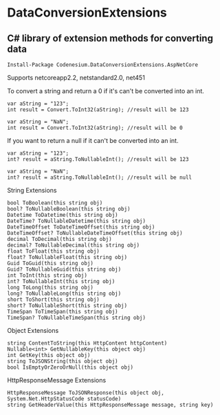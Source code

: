 # DataConversionExtensions

## C# library of extension methods for converting data 

```
Install-Package Codenesium.DataConversionExtensions.AspNetCore
```

Supports netcoreapp2.2, netstandard2.0, net451


To convert a string and return a 0 if it's can't be converted into an int.
```
var aString = "123";
int result = Convert.ToInt32(aString); //result will be 123
```

```
var aString = "NaN";
int result = Convert.ToInt32(aString); //result will be 0
```


If you want to return a null if it can't be converted into an int.
```
var aString = "123";
int? result = aString.ToNullableInt(); //result will be 123
```

```
var aString = "NaN";
int? result = aString.ToNullableInt(); //result will be null
```


String Extensions
```
bool ToBoolean(this string obj)
bool? ToNullableBoolean(this string obj)
Datetime ToDatetime(this string obj)
DateTime? ToNullableDatetime(this string obj)
DateTimeOffset ToDateTimeOffset(this string obj)
DateTimeOffset? ToNullableDateTimeOffset(this string obj)
decimal ToDecimal(this string obj)
decimal? ToNullableDecimal(this string obj)
float ToFloat(this string obj)
float? ToNullableFloat(this string obj)
Guid ToGuid(this string obj)
Guid? ToNullableGuid(this string obj)
int ToInt(this string obj)
int? ToNullableInt(this string obj)
long ToLong(this string obj)
long? ToNullableLong(this string obj)
short ToShort(this string obj)
short? ToNullableShort(this string obj)
TimeSpan ToTimeSpan(this string obj)
TimeSpan? ToNullableTimeSpan(this string obj)
```

Object Extensions
```
string ContentToString(this HttpContent httpContent)
Nullable<int> GetNullableKey(this object obj)
int GetKey(this object obj)
string ToJSONString(this object obj)
bool IsEmptyOrZeroOrNull(this object obj)
```

HttpResponseMessage Extensions
```
HttpResponseMessage ToJSONResponse(this object obj, System.Net.HttpStatusCode statusCode)
string GetHeaderValue(this HttpResponseMessage message, string key)
```